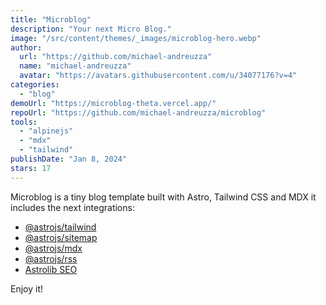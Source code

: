 ```yaml
---
title: "Microblog"
description: "Your next Micro Blog."
image: "/src/content/themes/_images/microblog-hero.webp"
author:
  url: "https://github.com/michael-andreuzza"
  name: "michael-andreuzza"
  avatar: "https://avatars.githubusercontent.com/u/34077176?v=4"
categories:
  - "blog"
demoUrl: "https://microblog-theta.vercel.app/"
repoUrl: "https://github.com/michael-andreuzza/microblog"
tools:
  - "alpinejs"
  - "mdx"
  - "tailwind"
publishDate: "Jan 8, 2024"
stars: 17
---
```


<p>
  Microblog is a tiny blog template built with Astro, Tailwind CSS and MDX it includes the next
  integrations:
</p>
<ul>
  <li>
    <a href="https://docs.astro.build/en/guides/integrations-guide/tailwind/">@astrojs/tailwind</a>
  </li>
  <li>
    <a href="https://docs.astro.build/en/guides/integrations-guide/sitemap/">@astrojs/sitemap</a>
  </li>
  <li><a href="https://docs.astro.build/en/guides/markdown-content/">@astrojs/mdx</a></li>
  <li><a href="https://docs.astro.build/en/guides/rss/">@astrojs/rss</a></li>
  <li><a href="https://github.com/onwidget/astrolib/tree/main/packages/seo">Astrolib SEO</a></li>
</ul>
<p>Enjoy it!</p>
